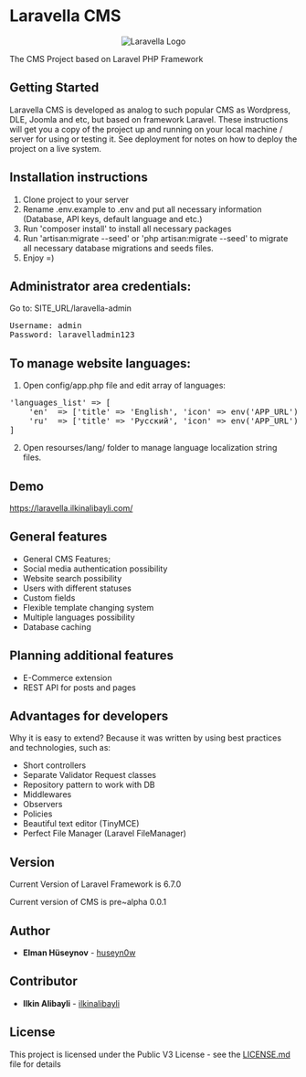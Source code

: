 # Laravella CMS
<p align="center">
<img alt="Laravella Logo" src="https://raw.githubusercontent.com/huseyn0w/Laravella-CMS/master/public/front/default/img/readme.png">
</p>
The CMS Project based on Laravel PHP Framework

## Getting Started
Laravella CMS is developed as analog to such popular CMS as Wordpress, DLE, Joomla and etc, but based on framework Laravel.
These instructions will get you a copy of the project up and running on your local machine / server for using or testing it.
See deployment for notes on how to deploy the project on a live system.

## Installation instructions
1) Clone project to your server
2) Rename .env.example to .env and put all necessary information (Database, API keys, default language and etc.)
3) Run 'composer install' to install all necessary packages
4) Run 'artisan:migrate --seed' or 'php artisan:migrate --seed' to migrate all necessary database migrations and seeds files.
5) Enjoy =)



## Administrator area credentials:
Go to: SITE_URL/laravella-admin
<pre>
Username: admin
Password: laravelladmin123
</pre>

## To manage website languages:
1) Open config/app.php file and edit array of languages:
<pre>
'languages_list' => [
    'en'  => ['title' => 'English', 'icon' => env('APP_URL').'/admin/img/flags/en.png'],
    'ru'  => ['title' => 'Русский', 'icon' => env('APP_URL').'/admin/img/flags/ru.png']
]
</pre>

2) Open resourses/lang/ folder to manage language localization string files.


## Demo
https://laravella.ilkinalibayli.com/

## General features
* General CMS Features;
* Social media authentication possibility
* Website search possibility
* Users with different statuses
* Custom fields
* Flexible template changing system
* Multiple languages possibility
* Database caching

## Planning additional features
* E-Commerce extension
* REST API for posts and pages



## Advantages for developers
Why it is easy to extend? Because it was written by using best practices and technologies, such as:
* Short controllers
* Separate Validator Request classes
* Repository pattern to work with DB
* Middlewares
* Observers
* Policies
* Beautiful text editor (TinyMCE)
* Perfect File Manager (Laravel FileManager)

## Version

Current Version of Laravel Framework is 6.7.0

Current version of CMS is pre~alpha 0.0.1

## Author

* **Elman Hüseynov** - [huseyn0w](https://linkedin.com/in/huseyn0w)

## Contributor

* **Ilkin Alibayli** - [ilkinalibayli](https://www.linkedin.com/in/ilkin-alibayli/)

## License

This project is licensed under the Public V3 License - see the [LICENSE.md](LICENSE.md) file for details

